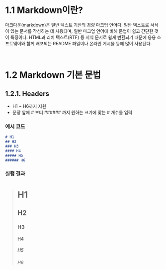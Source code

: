 # 1.1 Markdown이란?
[마크다운(markdown)](https://ko.wikipedia.org/wiki/%EB%A7%88%ED%81%AC%EB%8B%A4%EC%9A%B4)은 일반 텍스트 기반의 경량 마크업 언어다. 일반 텍스트로 서식이 있는 문서를 작성하는 데 사용되며, 일반 마크업 언어에 비해 문법이 쉽고 간단한 것이 특징이다. HTML과 리치 텍스트(RTF) 등 서식 문서로 쉽게 변환되기 때문에 응용 소프트웨어와 함께 배포되는 README 파일이나 온라인 게시물 등에 많이 사용된다.

</br>

# 1.2 Markdown 기본 문법
## **1.2.1. Headers**
- H1 ~ H6까지 지원
- 문장 앞에 # 부터 ###### 까지 원하는 크기에 맞는 # 개수를 입력

### **예시 코드**
```md
# H1
## H2
### H3
#### H4
##### H5
###### H6
```

### **실행 결과**
> # H1
> ## H2
> ### H3
> #### H4
> ##### H5
> ###### H6

